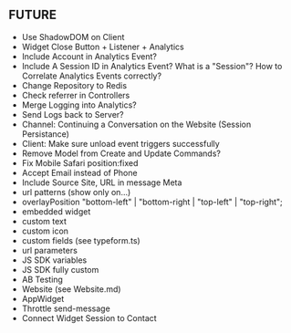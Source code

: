 ## FUTURE

- Use ShadowDOM on Client
- Widget Close Button + Listener + Analytics
- Include Account in Analytics Event?
- Include A Session ID in Analytics Event? What is a "Session"? How to Correlate Analytics Events correctly?
- Change Repository to Redis
- Check referrer in Controllers
- Merge Logging into Analytics?
- Send Logs back to Server?
- Channel: Continuing a Conversation on the Website (Session Persistance)
- Client: Make sure unload event triggers successfully
- Remove Model from Create and Update Commands?
- Fix Mobile Safari position:fixed
- Accept Email instead of Phone
- Include Source Site, URL in message Meta
- url patterns (show only on...)
- overlayPosition "bottom-left" | "bottom-right | "top-left" | "top-right";
- embedded widget
- custom text
- custom icon
- custom fields (see typeform.ts)
- url parameters
- JS SDK variables
- JS SDK fully custom
- AB Testing
- Website (see Website.md)
- AppWidget
- Throttle send-message
- Connect Widget Session to Contact
